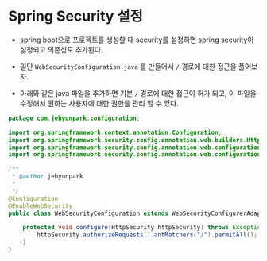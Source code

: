 # Spring Security 설정

- spring boot으로 프로젝트를 생성할 때 security를 설정하면 spring security이 설정되고 의존성도 추가된다.
- 일단 `WebSecurityConfiguration.java` 를 만들어서 `/` 경로에 대한 접근을 풀어보자.

- 아래와 같은 java 파일을 추가하면 기본 `/` 경로에 대한 접근이 허가 되고, 이 파일을 수정해서 원하는 사용자에 대한 권한을 관리 할 수 있다.

``` java
package com.jehyunpark.configuration;

import org.springframework.context.annotation.Configuration;
import org.springframework.security.config.annotation.web.builders.HttpSecurity;
import org.springframework.security.config.annotation.web.configuration.EnableWebSecurity;
import org.springframework.security.config.annotation.web.configuration.WebSecurityConfigurerAdapter;

/**
 * @author jehyunpark
 *
 */
@Configuration
@EnableWebSecurity
public class WebSecurityConfiguration extends WebSecurityConfigurerAdapter {

	protected void configure(HttpSecurity httpSecurity) throws Exception {
		httpSecurity.authorizeRequests().antMatchers("/").permitAll();
	}
}
```
